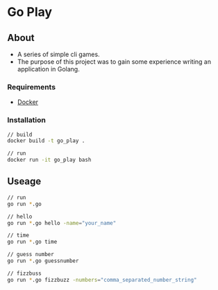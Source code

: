 # Go Play

## About 
* A series of simple cli games.
* The purpose of this project was to gain some experience writing an application in Golang.

### Requirements
* [Docker](https://www.docker.com/) 

### Installation
```bash
// build 
docker build -t go_play .

// run
docker run -it go_play bash
```

## Useage

```bash
// run
go run *.go

// hello
go run *.go hello -name="your_name"

// time
go run *.go time

// guess number
go run *.go guessnumber

// fizzbuss
go run *.go fizzbuzz -numbers="comma_separated_number_string"
```
